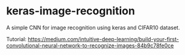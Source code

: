 # keras-image-recognition
A simple CNN for image recognition using keras and CIFAR10 dataset.

Tutorial: https://medium.com/intuitive-deep-learning/build-your-first-convolutional-neural-network-to-recognize-images-84b9c78fe0ce
